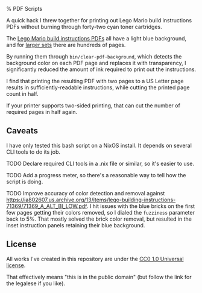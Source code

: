% PDF Scripts

A quick hack I threw together for printing out Lego Mario build instructions
PDFs without burning through forty-two cyan toner cartridges.

The [Lego Mario build instructions
PDFs](https://archive.org/details/lego-set-instructions) all have a light blue
background, and for [larger
sets](https://archive.org/details/lego-building-instructions-71391/71391_01_BI_Build_Main/)
there are hundreds of pages.

By running them through `bin/clear-pdf-background`, which detects the
background color on each PDF page and replaces it with transparency, I
significantly reduced the amount of ink required to print out the instructions.

I find that printing the resulting PDF with two pages to a US Letter page
results in sufficiently-readable instructions, while cutting the printed page
count in half.

If your printer supports two-sided printing, that can cut the
number of required pages in half again.


## Caveats

I have only tested this bash script on a NixOS install. It depends on several
CLI tools to do its job.

TODO Declare required CLI tools in a .nix file or similar, so it's easier to
use.

TODO Add a progress meter, so there's a reasonable way to tell how the script
is doing.

TODO Improve accuracy of color detection and removal against
https://ia802607.us.archive.org/13/items/lego-building-instructions-71369/71369_A_ALT_BI_LOW.pdf.
I hit issues with the blue bricks on the first few pages getting their colors
removed, so I dialed the `fuzziness` parameter back to 5%. That mostly solved
the brick color removal, but resulted in the inset instruction panels retaining
their blue background.

## License

All works I've created in this repository are under the [CC0 1.0 Universal
license](https://creativecommons.org/publicdomain/zero/1.0/?ref=chooser-v1).

That effectively means "this is in the public domain" (but follow the link for
the legalese if you like).
